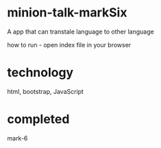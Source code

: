 # minion-talk-markSix

A app that can transtale language to other language

how to run - open index file in your browser

# technology

html, bootstrap, JavaScript

# completed

mark-6
